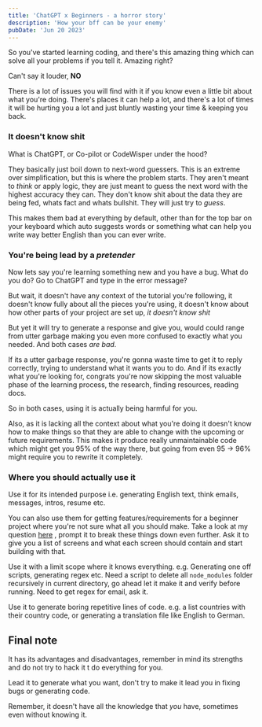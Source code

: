 ```yaml
---
title: 'ChatGPT x Beginners - a horror story'
description: 'How your bff can be your enemy'
pubDate: 'Jun 20 2023'
---
```


So you've started learning coding, and there's this amazing thing which can solve all your problems if you tell it.
Amazing right?

Can't say it louder, **NO**

There is a lot of issues you will find with it if you know even a little bit about what you're doing.
There's places it can help a lot, and there's a lot of times it will be hurting you a lot and just bluntly wasting your time & keeping you back.

### It doesn't know shit

What is ChatGPT, or Co-pilot or CodeWisper under the hood?

They basically just boil down to next-word guessers. This is an extreme over simplification, but this is where the problem starts.
They aren't meant to _think_ or apply logic, they are just meant to guess the next word with the highest accuracy they can.
They don't know shit about the data they are being fed, whats fact and whats bullshit. They will just try to _guess_.

This makes them bad at everything by default, other than for the top bar on your keyboard which auto suggests words
or something what can help you write way better English than you can ever write.

### You're being lead by a _pretender_

Now lets say you're learning something new and you have a bug.
What do you do? Go to ChatGPT and type in the error message?

But wait,
it doesn't have any context of the tutorial you're following,
it doesn't know fully about all the pieces you're using,
it doesn't know about how other parts of your project are set up,
_it doesn't know shit_

But yet it will try to generate a response and give you, would could range from utter garbage making you even more confused to exactly what you needed.
And both cases _are bad_.

If its a utter garbage response, you're gonna waste time to get it to reply correctly, trying to understand what it wants you to do.
And if its exactly what you're looking for, congrats you're now skipping the most valuable phase of the learning process, the research, finding resources, reading docs.

So in both cases, using it is actually being harmful for you.

Also, as it is lacking all the context about what you're doing it doesn't know how to make things so that they are able to change with the upcoming or future requirements.
This makes it produce really unmaintainable code which might get you 95% of the way there, but going from even 95 -> 96% might require you to rewrite it completely.

### Where you should actually use it

Use it for its intended purpose i.e. generating English text, think emails, messages, intros, resume etc.

You can also use them for getting features/requirements for a beginner project where you're not sure what all you should make.
Take a look at my question [here](https://shareg.pt/k7V0E65) , prompt it to break these things down even further.
Ask it to give you a list of screens and what each screen should contain and start building with that.

Use it with a limit scope where it knows everything.
e.g. Generating one off scripts, generating regex etc.
Need a script to delete all `node_modules` folder recursively in current directory, go ahead let it make it and verify before running. Need to get regex for email, ask it.

Use it to generate boring repetitive lines of code. e.g. a list countries with their country code, or generating a translation file like English to German.

## Final note

It has its advantages and disadvantages, remember in mind its strengths and do not try to hack it t do everything for you.

Lead it to generate what you want, don't try to make it lead you in fixing bugs or generating code.

Remember, it doesn't have all the knowledge that _you_ have, sometimes even without knowing it.

